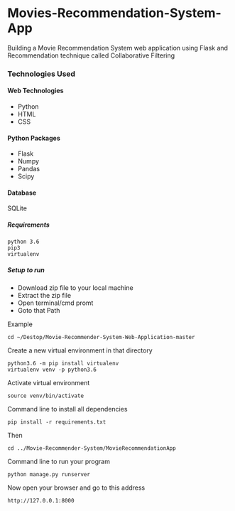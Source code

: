 # Movies-Recommendation-System-App
Building a Movie Recommendation System web application using Flask and Recommendation technique called Collaborative Filtering


### Technologies Used
#### Web Technologies
- Python
- HTML 
- CSS

#### Python Packages 
- Flask
- Numpy
- Pandas 
- Scipy

#### Database
SQLite

##### Requirements
```
python 3.6
pip3
virtualenv
```

##### Setup to run

- Download zip file to your local machine
- Extract the zip file
- Open terminal/cmd promt
- Goto that Path

Example

```
cd ~/Destop/Movie-Recommender-System-Web-Application-master
```

Create a new virtual environment in that directory
```
python3.6 -m pip install virtualenv
virtualenv venv -p python3.6
```

Activate virtual environment
```
source venv/bin/activate
```

Command line to install all dependencies
```
pip install -r requirements.txt
```

Then
```
cd ../Movie-Recommender-System/MovieRecommendationApp
```

Command line to run your program
```
python manage.py runserver
```

Now open your browser and go to this address
```
http://127.0.0.1:8000
```
